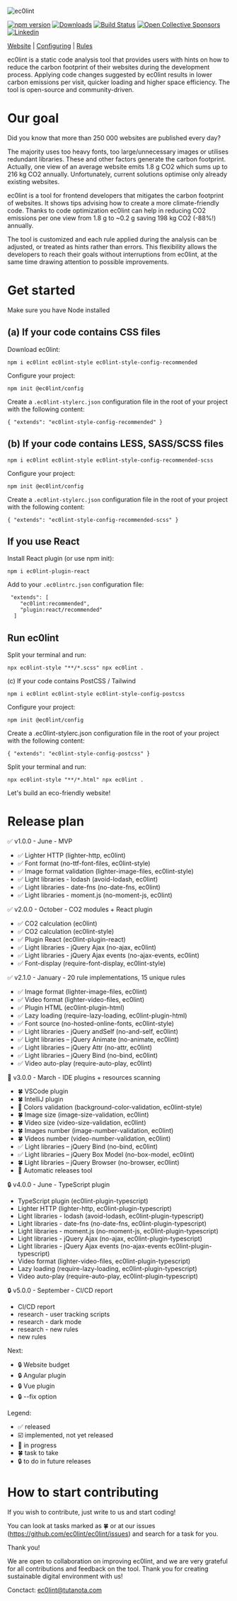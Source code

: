![ec0lint](/docs/banner_github.png)

[![npm version](https://img.shields.io/npm/v/ec0lint.svg)](https://www.npmjs.com/package/ec0lint)
[![Downloads](https://img.shields.io/npm/dm/ec0lint.svg)](https://www.npmjs.com/package/ec0lint)
[![Build Status](https://github.com/ec0lint/ec0lint/workflows/CI/badge.svg)](https://github.com/ec0lint/ec0lint/actions)
[![Open Collective Sponsors](https://img.shields.io/opencollective/sponsors/ec0lint)](https://opencollective.com/ec0lint)
[![Linkedin](https://img.shields.io/badge/LinkedIn-ec0lint-blue)](https://www.linkedin.com/company/ec0lint/)

[Website](http://ec0lint.com) |
[Configuring](https://eslint.org/docs/user-guide/configuring/) |
[Rules](http://ec0lint.com/features)

ec0lint is a static code analysis tool that provides users with hints on how to reduce the carbon footprint of their websites during the development process. Applying code changes suggested by ec0lint results in lower carbon emissions per visit, quicker loading and higher space efficiency. The tool is open-source and community-driven.

# Our goal

Did you know that more than 250 000 websites are published every day?

The majority uses too heavy fonts, too large/unnecessary images or utilises redundant libraries. These and other factors generate the carbon footprint. Actually, one view of an average website emits 1.8 g CO2 which sums up to 216 kg CO2 annually. Unfortunately, current solutions optimise only already existing websites.

ec0lint is a tool for frontend developers that mitigates the carbon footprint of websites. It shows tips advising how to create a more climate-friendly code. Thanks to code optimization ec0lint can help in reducing CO2 emissions per one view from 1.8 g to ~0.2 g saving 198 kg CO2 (-88%!) annually.

The tool is customized and each rule applied during the analysis can be adjusted, or treated as hints rather than errors. This flexibility allows the developers to reach their goals without interruptions from ec0lint, at the same time drawing attention to possible improvements.

# Get started

Make sure you have Node installed

## (a) If your code contains CSS files

Download ec0lint:

`npm i ec0lint ec0lint-style ec0lint-style-config-recommended`

Configure your project:

`npm init @ec0lint/config`

Create a `.ec0lint-stylerc.json` configuration file in the root of your project with the following content:

`{ "extends": "ec0lint-style-config-recommended" } `

## (b) If your code contains LESS, SASS/SCSS files

`npm i ec0lint ec0lint-style ec0lint-style-config-recommended-scss`

Configure your project:

`npm init @ec0lint/config`

Create a `.ec0lint-stylerc.json` configuration file in the root of your project with the following content:

`{ "extends": "ec0lint-style-config-recommended-scss" } `

## If you use React

Install React plugin (or use npm init):

`npm i ec0lint-plugin-react`

Add to your `.ec0lintrc.json` configuration file:
```
 "extends": [
    "ec0lint:recommended",
    "plugin:react/recommended"
  ]
```
## Run ec0lint

Split your terminal and run:

`npx ec0lint-style "**/*.scss" npx ec0lint .`

(c) If your code contains PostCSS / Tailwind

`npm i ec0lint ec0lint-style ec0lint-style-config-postcss`

Configure your project:

`npm init @ec0lint/config`

Create a .ec0lint-stylerc.json configuration file in the root of your project with the following content:

`{ "extends": "ec0lint-style-config-postcss" } `

Split your terminal and run:

`npx ec0lint-style "**/*.html" npx ec0lint .`

Let's build an eco-friendly website!



# Release plan

:white_check_mark: v1.0.0 - June - MVP

- :white_check_mark: Lighter HTTP (lighter-http, ec0lint)
- :white_check_mark: Font format (no-ttf-font-files, ec0lint-style)
- :white_check_mark: Image format validation (lighter-image-files, ec0lint-style)
- :white_check_mark: Light libraries - lodash (avoid-lodash, ec0lint)
- :white_check_mark: Light libraries - date-fns (no-date-fns, ec0lint)
- :white_check_mark: Light libraries - moment.js (no-moment-js, ec0lint)

:white_check_mark: v2.0.0 - October - CO2 modules + React plugin

- :white_check_mark: CO2 calculation (ec0lint)
- :white_check_mark: CO2 calculation (ec0lint-style)
- :white_check_mark: Plugin React (ec0lint-plugin-react)
- :white_check_mark: Light libraries - jQuery Ajax (no-ajax, ec0lint)
- :white_check_mark: Light libraries - jQuery Ajax events (no-ajax-events, ec0lint)
- :white_check_mark: Font-display (require-font-display, ec0lint-style)

:white_check_mark: v2.1.0 - January - 20 rule implementations, 15 unique rules

- :white_check_mark: Image format (lighter-image-files, ec0lint)
- :white_check_mark: Video format (lighter-video-files, ec0lint)
- :white_check_mark: Plugin HTML (ec0lint-plugin-html)
- :white_check_mark: Lazy loading (require-lazy-loading, ec0lint-plugin-html)
- :white_check_mark: Font source (no-hosted-online-fonts, ec0lint-style)
- :white_check_mark: Light libraries - jQuery andSelf (no-and-self, ec0lint)
- :white_check_mark: Light libraries – jQuery Animate (no-animate, ec0lint)
- :white_check_mark: Light libraries – jQuery Attr (no-attr, ec0lint)
- :white_check_mark: Light libraries – jQuery Bind (no-bind, ec0lint)
- :white_check_mark: Video auto-play (require-auto-play, ec0lint)

:hammer: v3.0.0 - March - IDE plugins + resources scanning

- :four_leaf_clover: VSCode plugin
- :four_leaf_clover: IntelliJ plugin
- :hammer: Colors validation (background-color-validation, ec0lint-style)
- :four_leaf_clover: Image size (image-size-validation, ec0lint)
- :four_leaf_clover: Video size (video-size-validation, ec0lint)
- :four_leaf_clover: Images number (image-number-validation, ec0lint)
- :four_leaf_clover: Videos number (video-number-validation, ec0lint)
- :white_check_mark: Light libraries – jQuery Bind (no-bind, ec0lint)
- :white_check_mark: Light libraries – jQuery Box Model (no-box-model, ec0lint)
- :four_leaf_clover: Light libraries – jQuery Browser (no-browser, ec0lint)
- :hammer: Automatic releases tool

:lock: v4.0.0 - June - TypeScript plugin

- TypeScript plugin (ec0lint-plugin-typescript)
- Lighter HTTP (lighter-http, ec0lint-plugin-typescript)
- Light libraries - lodash (avoid-lodash, ec0lint-plugin-typescript)
- Light libraries - date-fns (no-date-fns, ec0lint-plugin-typescript)
- Light libraries - moment.js (no-moment-js, ec0lint-plugin-typescript)
- Light libraries - jQuery Ajax (no-ajax, ec0lint-plugin-typescript)
- Light libraries - jQuery Ajax events (no-ajax-events ec0lint-plugin-typescript)
- Video format (lighter-video-files, ec0lint-plugin-typescript)
- Lazy loading (require-lazy-loading, ec0lint-plugin-typescript)
- Video auto-play (require-auto-play, ec0lint-plugin-typescript)

:lock: v5.0.0 - September - CI/CD report

- CI/CD report
- research - user tracking scripts
- research - dark mode
- research - new rules
- new rules

Next:

- :lock: Website budget
- :lock: Angular plugin
- :lock: Vue plugin
- :lock: --fix option

Legend:

- :white_check_mark: released
- :ballot_box_with_check: implemented, not yet released
- :hammer: in progress
- :four_leaf_clover: task to take
- :lock: to do in future releases

# How to start contributing

If you wish to contribute, just write to us and start coding!

You can look at tasks marked as :four_leaf_clover: or at our issues (https://github.com/ec0lint/ec0lint/issues) and search for a task for you.

Thank you!

We are open to collaboration on improving ec0lint, and we are very grateful for all contributions and feedback on the tool. Thank you for creating sustainable digital environment with us!

Conctact: ec0lint@tutanota.com
